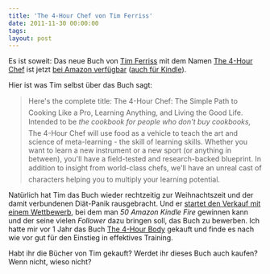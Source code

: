 ```yaml
---
title: 'The 4-Hour Chef von Tim Ferriss'
date: 2011-11-30 00:00:00 
tags: 
layout: post
---
```

Es ist soweit: Das neue Buch von [Tim Ferriss][0] mit dem Namen [The 4-Hour Chef][1]
ist jetzt [bei Amazon verfügbar][1] ([auch für Kindle][2]).

Hier ist was Tim selbst über das Buch sagt:

> Here's the complete title: The 4-Hour Chef: The Simple Path to Cooking
> Like a Pro, Learning Anything, and Living the Good Life. Intended to be
> *the cookbook for people who don't buy cookbooks,* The 4-Hour Chef will
> use food as a vehicle to teach the art and science of meta-learning -
> the skill of learning skills. Whether you want to learn a new instrument
> or a new sport (or anything in between), you'll have a field-tested and
> research-backed blueprint. In addition to insight from world-class
> chefs, we'll have an unreal cast of characters helping you to multiply
> your learning potential.

Natürlich hat Tim das Buch wieder rechtzeitig zur Weihnachtszeit und der
damit verbundenen Diät-Panik rausgebracht. Und er [startet den Verkauf
mit einem Wettbewerb][3], bei dem man *50 Amazon Kindle Fire* gewinnen
kann und der seine vielen *Follower* dazu bringen soll, das Buch zu
bewerben. Ich hatte mir vor 1 Jahr das Buch [The 4-Hour Body][4] gekauft
und finde es nach wie vor gut für den Einstieg in effektives Training.

Habt ihr die Bücher von Tim gekauft? Werdet ihr dieses Buch auch kaufen?
Wenn nicht, wieso nicht?

[0]: http://www.fourhourworkweek.com/blog/
[1]: http://myln.de/12c
[2]: http://myln.de/12d
[3]: http://www.fourhourworkweek.com/blog/2011/11/29/the-4-hour-chef-the-first-kindle-fire-book-teaser/
[4]: http://myln.de/12e
